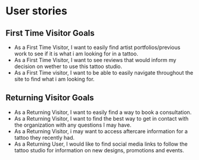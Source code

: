 

# User stories

## First Time Visitor Goals
   

 - As a First Time Visitor, I want to easily find artist
   portfolios/previous work to see if it is what i am looking for in a
   tattoo.
 - As a First Time Visitor, I want to see reviews that would inform my  
   decision on wether to use this tattoo studio.
 - As a First Time visitor, I want to be able to easily navigate
   throughout the site to     find what i am looking for.

  

## Returning Visitor Goals

 - As a Returning Visitor, I want to easily find a way to book a
   consultation.
 - As a Returning Visitor, I want to find the best way to get in contact
   with the organization with any questions I may have.
 - As a Returning Visitor, i may want to access aftercare information for a tattoo they recently had.
 - As a Returning User, I would like to find social media links to follow the tattoo studio for information on new designs, promotions and events.
